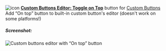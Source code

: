 ![icon](https://raw.github.com/Infocatcher/Custom_Buttons/master/CB_Editor_Toggle_on_Top/icons/icon.png)&nbsp;<a href="https://infocatcher.github.io/Custom_Buttons/install/cbEditorToggleOnTop.html"><strong>Custom Buttons Editor: Toggle on Top</strong></a> button for [Custom Buttons](https://addons.mozilla.org/addon/custom-buttons/)
<br>Add “On top” button to built-in custom button's editor (doesn't work on some platforms!)

##### Screenshot:
<img src="https://raw.github.com/Infocatcher/Custom_Buttons/master/CB_Editor_Toggle_on_Top/cbEditorToggleOnTop-en.png" alt="Custom buttons editor with “On top” button" align="top">